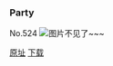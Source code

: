 ### Party
No.524
![图片不见了~~~](https://imgs.xkcd.com/comics/party.png)

[原址](https://xkcd.com//524) [下载](https://imgs.xkcd.com/comics/party.png)


